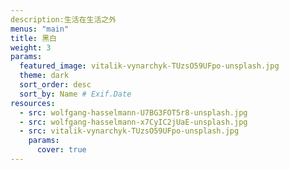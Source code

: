 ```yaml
---
description:生活在生活之外
menus: "main"
title: 黑白
weight: 3
params:
  featured_image: vitalik-vynarchyk-TUzsO59UFpo-unsplash.jpg
  theme: dark
  sort_order: desc
  sort_by: Name # Exif.Date
resources:
  - src: wolfgang-hasselmann-U7BG3FOT5r8-unsplash.jpg
  - src: wolfgang-hasselmann-x7CyIC2jUaE-unsplash.jpg
  - src: vitalik-vynarchyk-TUzsO59UFpo-unsplash.jpg
    params:
      cover: true
---
```

